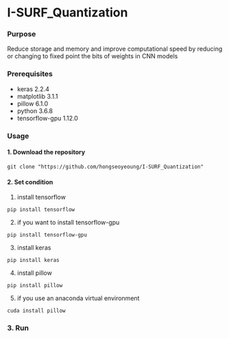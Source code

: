 # I-SURF_Quantization
### Purpose
Reduce storage and memory and improve computational speed by reducing or changing to fixed point the bits of weights in CNN models 

### Prerequisites                               
* keras 2.2.4                    
* matplotlib  3.1.1                                  
* pillow 6.1.0                                   
* python 3.6.8               
* tensorflow-gpu 1.12.0   

### Usage

#### 1. Download the repository

```
git clone "https://github.com/hongseoyeoung/I-SURF_Quantization"
```

#### 2. Set condition
1. install tensorflow
```
pip install tensorflow
```
2. if you want to install tensorflow-gpu
```
pip install tensorflow-gpu
```
3. install keras
```
pip install keras
```
4. install pillow
```
pip install pillow
```
5. if you use an anaconda virtual environment
```
cuda install pillow
```

### 3. Run



